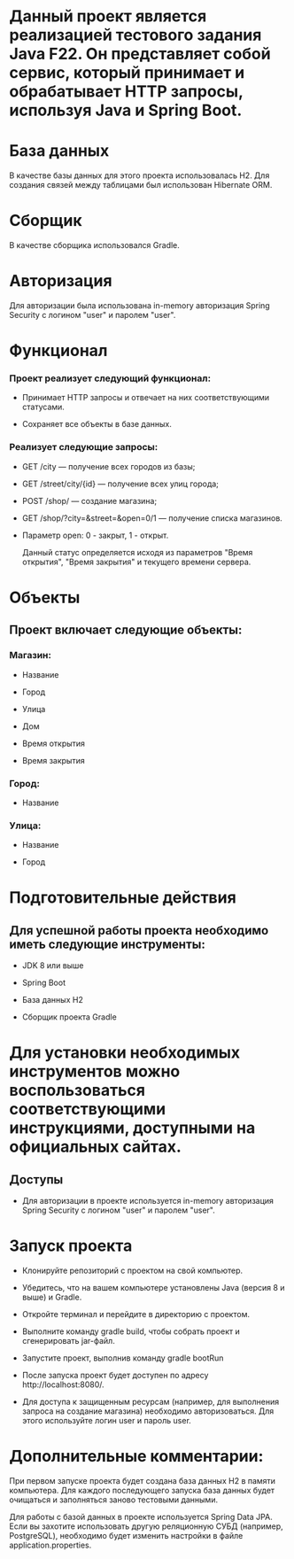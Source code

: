 # Данный проект является реализацией тестового задания Java F22. Он представляет собой сервис, который принимает и обрабатывает HTTP запросы, используя Java и Spring Boot.

# База данных

В качестве базы данных для этого проекта использовалась H2. Для создания связей между таблицами был использован
Hibernate ORM.

# Сборщик

В качестве сборщика использовался Gradle.

# Авторизация

Для авторизации была использована in-memory авторизация Spring Security с логином "user" и паролем "user".

# Функционал

### Проект реализует следующий функционал:

* Принимает HTTP запросы и отвечает на них соответствующими статусами.

* Сохраняет все объекты в базе данных.

### Реализует следующие запросы:

* GET /city — получение всех городов из базы;

* GET /street/city/{id} — получение всех улиц города;

* POST /shop/ — создание магазина;

* GET /shop/?city=&street=&open=0/1 — получение списка магазинов.

* Параметр open: 0 - закрыт, 1 - открыт.

  Данный статус определяется исходя из параметров
  "Время открытия", "Время закрытия" и текущего времени сервера.

# Объекты

## Проект включает следующие объекты:

### Магазин:

* Название

* Город

* Улица

* Дом

* Время открытия

* Время закрытия

### Город:

* Название

### Улица:

* Название

* Город

# Подготовительные действия

## Для успешной работы проекта необходимо иметь следующие инструменты:

* JDK 8 или выше

* Spring Boot

* База данных H2

* Сборщик проекта Gradle

# Для установки необходимых инструментов можно воспользоваться соответствующими инструкциями, доступными на официальных сайтах.

## Доступы

* Для авторизации в проекте используется in-memory авторизация Spring Security с логином "user" и паролем "user".

# Запуск проекта

*  Клонируйте репозиторий с проектом на свой компьютер.

*  Убедитесь, что на вашем компьютере установлены Java (версия 8 и выше) и Gradle.

*  Откройте терминал и перейдите в директорию с проектом.

*  Выполните команду gradle build, чтобы собрать проект и сгенерировать jar-файл.

*  Запустите проект, выполнив команду gradle bootRun

*  После запуска проект будет доступен по адресу http://localhost:8080/.

*  Для доступа к защищенным ресурсам (например, для выполнения запроса на создание магазина) необходимо авторизоваться.
   Для этого используйте логин user и пароль user.

# Дополнительные комментарии:

При первом запуске проекта будет создана база данных H2 в памяти компьютера.
Для каждого последующего запуска база
данных будет очищаться и заполняться заново тестовыми данными.

Для работы с базой данных в проекте используется Spring Data JPA.
Если вы захотите использовать другую реляционную
СУБД (например, PostgreSQL), необходимо будет изменить настройки в файле application.properties.

